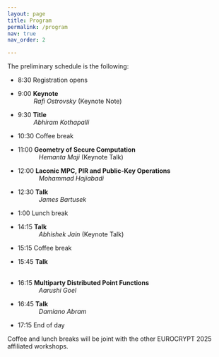 ```yaml
---
layout: page
title: Program
permalink: /program
nav: true
nav_order: 2

---
```


The preliminary schedule is the following:

- 8:30	Registration opens

- 9:00	**Keynote** <br>
	&nbsp;&nbsp;&nbsp;&nbsp;&nbsp;&nbsp;&nbsp;&nbsp; *Rafi Ostrovsky* (Keynote Note)
- 9:30	**Title** <br>
	&nbsp;&nbsp;&nbsp;&nbsp;&nbsp;&nbsp;&nbsp;&nbsp; *Abhiram Kothapalli* 

- 10:30 Coffee break

- 11:00	**Geometry of Secure Computation** <br>
	&nbsp;&nbsp;&nbsp;&nbsp;&nbsp;&nbsp;&nbsp;&nbsp;&nbsp;&nbsp;&nbsp; *Hemanta Maji* (Keynote Talk)
- 12:00 **Laconic MPC, PIR and Public-Key Operations**	 <br>
	&nbsp;&nbsp;&nbsp;&nbsp;&nbsp;&nbsp;&nbsp;&nbsp;&nbsp;&nbsp;&nbsp; *Mohammad Hajiabadi*
- 12:30	**Talk**  <br>
	&nbsp;&nbsp;&nbsp;&nbsp;&nbsp;&nbsp;&nbsp;&nbsp;&nbsp;&nbsp;&nbsp; *James Bartusek*

- 1:00 Lunch break

- 14:15 **Talk** <br>
	&nbsp;&nbsp;&nbsp;&nbsp;&nbsp;&nbsp;&nbsp;&nbsp;&nbsp;&nbsp;&nbsp; *Abhishek Jain* (Keynote Talk)

- 15:15 Coffee break

- 15:45 **Talk** <br>
	&nbsp;&nbsp;&nbsp;&nbsp;&nbsp;&nbsp;&nbsp;&nbsp;&nbsp;&nbsp;&nbsp; 
- 16:15 **Multiparty Distributed Point Functions** <br>
	&nbsp;&nbsp;&nbsp;&nbsp;&nbsp;&nbsp;&nbsp;&nbsp;&nbsp;&nbsp;&nbsp; *Aarushi Goel*
- 16:45 **Talk**<br>
	&nbsp;&nbsp;&nbsp;&nbsp;&nbsp;&nbsp;&nbsp;&nbsp;&nbsp;&nbsp;&nbsp; *Damiano Abram*

- 17:15 End of day  

Coffee and lunch breaks will be joint with the other EUROCRYPT 2025 affiliated workshops.

